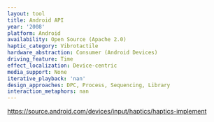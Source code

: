 ```yaml
---
layout: tool
title: Android API
year: '2008'
platform: Android
availability: Open Source (Apache 2.0)
haptic_category: Vibrotactile
hardware_abstraction: Consumer (Android Devices)
driving_feature: Time
effect_localization: Device-centric
media_support: None
iterative_playback: 'nan'
design_approaches: DPC, Process, Sequencing, Library
interaction_metaphors: nan
---
```

https://source.android.com/devices/input/haptics/haptics-implement